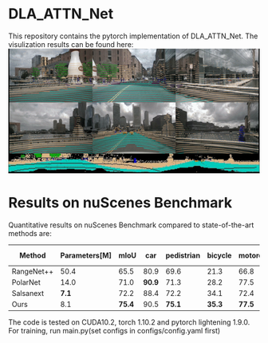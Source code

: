 # DLA_ATTN_Net

This repository contains the pytorch implementation of DLA_ATTN_Net. The visulization results can be found here:
<img src="results/fcbccedd61424f1b85dcbf8f897f9754.gif" width="800" height="250"/>


# Results on nuScenes Benchmark
Quantitative results on nuScenes Benchmark compared to state-of-the-art methods are:




|   Method       | Parameters[M] | mIoU | car | pedistrian| bicycle | motorcycle | bus | truck | const. vehicle | trailer | barrier | traffic cone | drive. surface | other flat | sidewalk | terrain | manmade | vegetation |
| ---------------|--------------|------|-----|-----------|---------|------------|-----|-------|----------------|---------|---------|--------------|----------------|------------|----------|---------|---------|------------|
| RangeNet++     | 50.4       | 65.5 | 80.9| 69.6      | 21.3    | 66.8       | 77.2| 72.3  | 30.2           | 54.2    | 66.0    | 52.1         | 94.1           | 66.6       | 63.5     | 70.1    | 83.1    | 79.8       |
| PolarNet       | 14.0       | 71.0 | **90.9**| 71.3      | 28.2    | 77.5       | 85.3| 76.1  | 35.1           | 57.4    | 74.7    | 58.8         | 96.5           | **71.1**       | 74.7     | 74.0    | 87.3    | 85.7       |
| Salsanext      | **7.1**        | 72.2 | 88.4| 72.2      | 34.1    | 72.4       | 85.9| 76.5  | 42.2           | 61.3    | 74.8    | 63.1         | 96.0           | 70.8       | 70.8     | 71.5    | 86.7    | 84.4       |
| Ours           | 8.1        | **75.4** | 90.5| **75.1**      | **35.3**    | **77.5**       | **92.0**| **84.0**  | **51.1**           | **66.8**    | **77.1**    | **63.2**         | **96.5**           | 70.4       | **75.2**     | **74.9**    | **89.3**    | **87.8**       |


The code is tested on CUDA10.2, torch 1.10.2 and pytorch lightening 1.9.0. For training, run main.py(set configs in configs/config.yaml first)


<!-- <img src="results/camera_lidar.gif" width="800" height="250"/> -->
<!-- <img src="results/range_image.gif" width="800" height="15"/> -->

